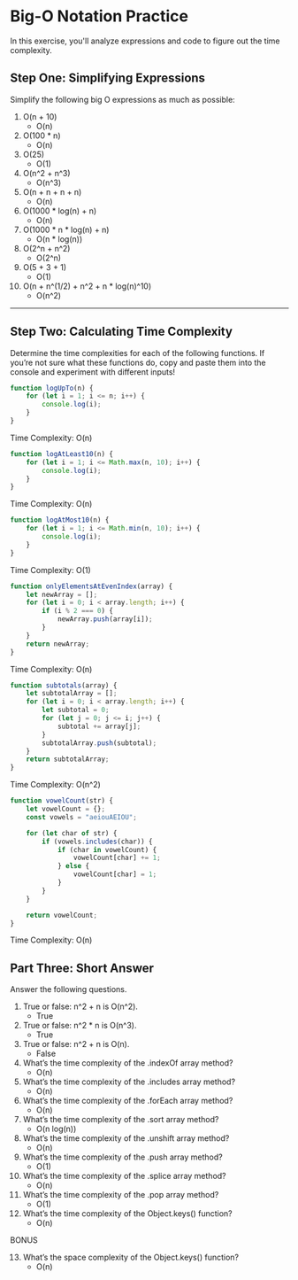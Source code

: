 # Big-O Notation Practice

In this exercise, you'll analyze expressions and code to figure out the time complexity.

## Step One: Simplifying Expressions

Simplify the following big O expressions as much as possible:

1. O(n + 10)
    - O(n)
2. O(100 \* n)
    - O(n)
3. O(25)
    - O(1)
4. O(n^2 + n^3)
    - O(n^3)
5. O(n + n + n + n)
    - O(n)
6. O(1000 \* log(n) + n)
    - O(n)
7. O(1000 \* n \* log(n) + n)
    - O(n \* log(n))
8. O(2^n + n^2)
    - O(2^n)
9. O(5 + 3 + 1)
    - O(1)
10. O(n + n^(1/2) + n^2 + n \* log(n)^10)
    - O(n^2)

<hr>

## Step Two: Calculating Time Complexity

Determine the time complexities for each of the following functions. If you’re not sure what these functions do, copy and paste them into the console and experiment with different inputs!

```js
function logUpTo(n) {
    for (let i = 1; i <= n; i++) {
        console.log(i);
    }
}
```

Time Complexity: O(n)

```js
function logAtLeast10(n) {
    for (let i = 1; i <= Math.max(n, 10); i++) {
        console.log(i);
    }
}
```

Time Complexity: O(n)

```js
function logAtMost10(n) {
    for (let i = 1; i <= Math.min(n, 10); i++) {
        console.log(i);
    }
}
```

Time Complexity: O(1)

```js
function onlyElementsAtEvenIndex(array) {
    let newArray = [];
    for (let i = 0; i < array.length; i++) {
        if (i % 2 === 0) {
            newArray.push(array[i]);
        }
    }
    return newArray;
}
```

Time Complexity: O(n)

```js
function subtotals(array) {
    let subtotalArray = [];
    for (let i = 0; i < array.length; i++) {
        let subtotal = 0;
        for (let j = 0; j <= i; j++) {
            subtotal += array[j];
        }
        subtotalArray.push(subtotal);
    }
    return subtotalArray;
}
```

Time Complexity: O(n^2)

```js
function vowelCount(str) {
    let vowelCount = {};
    const vowels = "aeiouAEIOU";

    for (let char of str) {
        if (vowels.includes(char)) {
            if (char in vowelCount) {
                vowelCount[char] += 1;
            } else {
                vowelCount[char] = 1;
            }
        }
    }

    return vowelCount;
}
```

Time Complexity: O(n)

## Part Three: Short Answer

Answer the following questions.

1. True or false: n^2 + n is O(n^2).
    - True
2. True or false: n^2 \* n is O(n^3).
    - True
3. True or false: n^2 + n is O(n).
    - False
4. What’s the time complexity of the .indexOf array method?
    - O(n)
5. What’s the time complexity of the .includes array method?
    - O(n)
6. What’s the time complexity of the .forEach array method?
    - O(n)
7. What’s the time complexity of the .sort array method?
    - O(n log(n))
8. What’s the time complexity of the .unshift array method?
    - O(n)
9. What’s the time complexity of the .push array method?
    - O(1)
10. What’s the time complexity of the .splice array method?
    - O(n)
11. What’s the time complexity of the .pop array method?
    - O(1)
12. What’s the time complexity of the Object.keys() function?
    - O(n)

BONUS

13. What’s the space complexity of the Object.keys() function?
    -   O(n)
